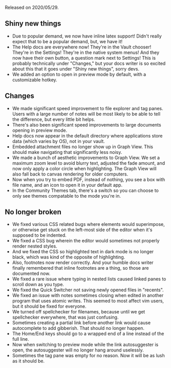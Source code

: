 Released on 2020/05/29.


## Shiny new things

- Due to popular demand, we now have inline latex support! Didn't really expect that to be a popular demand, but, we have it!
- The Help docs are everywhere now! They're in the Vault chooser! They're in the Settings! They're in the native system menus! And they now have their own button, a question mark next to Settings! This is probably technically under "Changes," but your docs writer is so excited about this that it goes under "Shiny new things", sorry devs. 
- We added an option to open in preview mode by default, with a customizable hotkey. 


## Changes

- We made significant speed improvement to file explorer and tag panes. Users with a large number of notes will be most likely to be able to tell the difference, but every little bit helps. 
- There's also been significant speed improvements to large documents opening in preview mode. 
- Help docs now appear in the default directory where applications store data (which varies by OS), not in your vault.
- Embedded attachment files no longer show up in Graph View. This should make navigating that significantly less noisy. 
- We made a bunch of aesthetic improvements to Graph View. We set a maximum zoom level to avoid blurry text, adjusted the fade amount, and now only apply a color circle when highlighting. The Graph View will also fall back to canvas rendering for older computers. 
- Now when you try to embed PDF, instead of nothing, you see a box with file name, and an icon to open it in your default app.
- In the Community Themes tab, there's a switch so you can choose to only see themes compatable to the mode you're in.  

## No longer broken

- We fixed various CSS related bugs where elements would superimpose, or otherwise get stuck on the left-most side of the editor when it's supposed to be indented.
- We fixed a CSS bug wherein the editor would sometimes not properly render nested styles.
- And we fixed the CSS so highlighted text in dark mode is no longer black, which was kind of the opposite of highlighting. 
- Also, footnotes now render correctly. And your humble docs writer finally remembered that inline footnotes are a thing, so those are documented now. 
- We fixed a rare issue where typing in nested lists caused linked panes to scroll down as you type. 
- We fixed the Quick Switcher not saving newly opened files in "recents". 
- We fixed an issue with notes sometimes closing when edited in another program that uses atomic writes. This seemed to most affect vim users, but it should be fixed for everyone. 
- We turned off spellchecker for filenames, because until we get spellchecker everywhere, that was just confusing. 
- Sometimes creating a partial link before another link would cause autocomplete to add gibberish. That should no longer happen. 
- The Home/End keys should go to a wrapped end of a line instead of the full line. 
- Now when switching to preview mode while the link autosuggester is open, the autosuggester will no longer hang around uselessly. 
- Sometimes the tag pane was empty for no reason. Now it will be as lush as it should be. 

